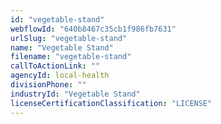 ```yaml
---
id: "vegetable-stand"
webflowId: "640b8467c35cb1f986fb7631"
urlSlug: "vegetable-stand"
name: "Vegetable Stand"
filename: "vegetable-stand"
callToActionLink: ""
agencyId: local-health
divisionPhone: ""
industryId: "Vegetable Stand"
licenseCertificationClassification: "LICENSE"
---
```

